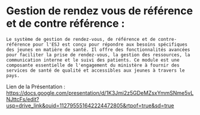 # Gestion de rendez vous de référence et de contre référence :
    Le système de gestion de rendez-vous, de référence et de contre-référence pour l'ESJ est conçu pour répondre aux besoins spécifiques des jeunes en matière de santé. Il offre des fonctionnalités avancées pour faciliter la prise de rendez-vous, la gestion des ressources, la communication interne et le suivi des patients. Ce module est une composante essentielle de l'engagement du ministère à fournir des services de santé de qualité et accessibles aux jeunes à travers le pays.
Lien de la Présentation : 
               https://docs.google.com/presentation/d/1K3Jmi2z5GDeMZsxYmmSNme5vLNJttcFs/edit?usp=drive_link&ouid=112795551642224472805&rtpof=true&sd=true
